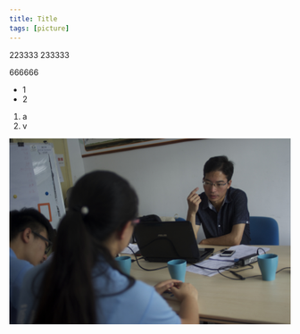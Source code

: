 ```yaml
---
title: Title
tags: [picture]
---
```


   223333
233333

   666666

* 1
* 2

1. a
2. v

![](/images/IGP5895.jpg)


